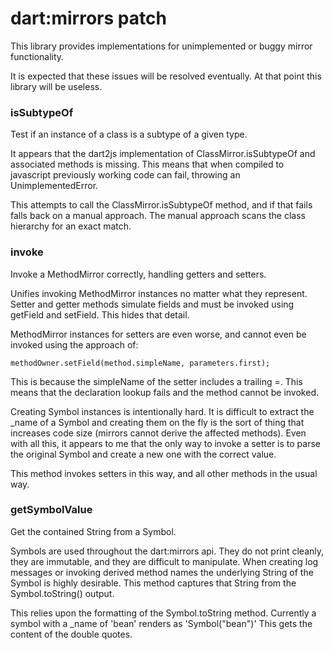 dart:mirrors patch
==================

This library provides implementations for unimplemented or buggy mirror functionality.

It is expected that these issues will be resolved eventually. At that point this library will be useless.

### isSubtypeOf

Test if an instance of a class is a subtype of a given type.

It appears that the dart2js implementation of ClassMirror.isSubtypeOf and associated methods is missing. This means that when compiled to javascript previously working code can fail, throwing an UnimplementedError.

This attempts to call the ClassMirror.isSubtypeOf method, and if that fails falls back on a manual approach. The manual approach scans the class hierarchy for an exact match.

### invoke

Invoke a MethodMirror correctly, handling getters and setters.

Unifies invoking MethodMirror instances no matter what they represent.  Setter and getter methods simulate fields and must be invoked using getField and setField. This hides that detail.

MethodMirror instances for setters are even worse, and cannot even be invoked using the approach of:

    methodOwner.setField(method.simpleName, parameters.first);

This is because the simpleName of the setter includes a trailing =. This means that the declaration lookup fails and the method cannot be invoked.

Creating Symbol instances is intentionally hard. It is difficult to extract the \_name of a Symbol and creating them on the fly is the sort of thing that increases code size (mirrors cannot derive the affected methods). Even with all this, it appears to me that the only way to invoke a setter is to parse the original Symbol and create a new one with the correct value.

This method invokes setters in this way, and all other methods in the usual way.

### getSymbolValue

Get the contained String from a Symbol.

Symbols are used throughout the dart:mirrors api. They do not print cleanly, they are immutable, and they are difficult to manipulate. When creating log messages or invoking derived method names the underlying String of the Symbol is highly desirable. This method captures that String from the Symbol.toString() output.

This relies upon the formatting of the Symbol.toString method. Currently a symbol with a \_name of 'bean' renders as 'Symbol("bean")' This gets the content of the double quotes.
